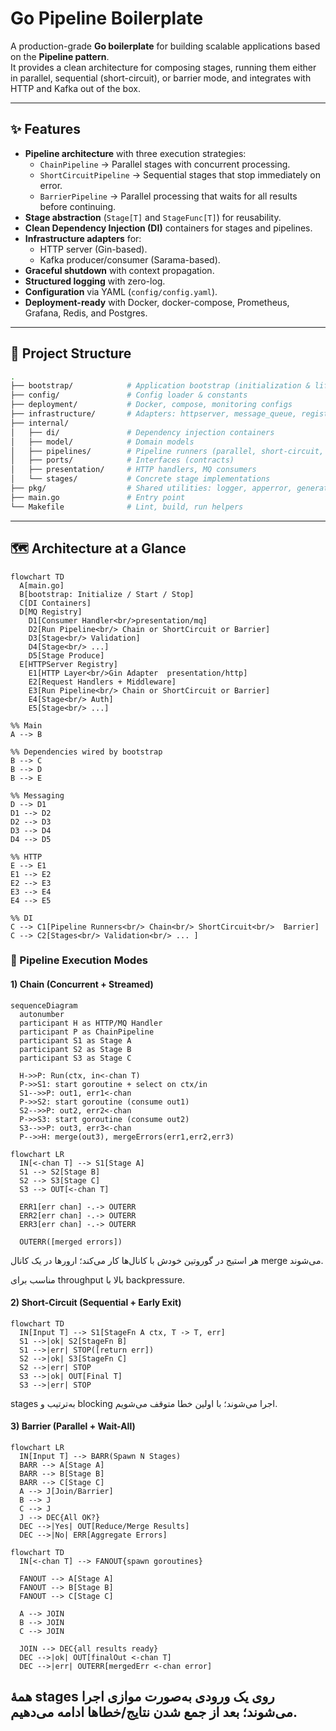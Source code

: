 # Go Pipeline Boilerplate

A production-grade **Go boilerplate** for building scalable applications based on the **Pipeline pattern**.  
It provides a clean architecture for composing stages, running them either in parallel, sequential (short-circuit), or barrier mode, and integrates with HTTP and Kafka out of the box.

---

## ✨ Features
- **Pipeline architecture** with three execution strategies:
    - `ChainPipeline` → Parallel stages with concurrent processing.
    - `ShortCircuitPipeline` → Sequential stages that stop immediately on error.
    - `BarrierPipeline` → Parallel processing that waits for all results before continuing.
- **Stage abstraction** (`Stage[T]` and `StageFunc[T]`) for reusability.
- **Clean Dependency Injection (DI)** containers for stages and pipelines.
- **Infrastructure adapters** for:
    - HTTP server (Gin-based).
    - Kafka producer/consumer (Sarama-based).
- **Graceful shutdown** with context propagation.
- **Structured logging** with zero-log.
- **Configuration** via YAML (`config/config.yaml`).
- **Deployment-ready** with Docker, docker-compose, Prometheus, Grafana, Redis, and Postgres.

---

## 📂 Project Structure

```bash
.
├── bootstrap/            # Application bootstrap (initialization & lifecycle)
├── config/               # Config loader & constants
├── deployment/           # Docker, compose, monitoring configs
├── infrastructure/       # Adapters: httpserver, message_queue, registry
├── internal/
│   ├── di/               # Dependency injection containers
│   ├── model/            # Domain models
│   ├── pipelines/        # Pipeline runners (parallel, short-circuit, barrier)
│   ├── ports/            # Interfaces (contracts)
│   ├── presentation/     # HTTP handlers, MQ consumers
│   └── stages/           # Concrete stage implementations
├── pkg/                  # Shared utilities: logger, apperror, generator
├── main.go               # Entry point
└── Makefile              # Lint, build, run helpers
```
---

## 🗺️ Architecture at a Glance
````mermaid
flowchart TD
  A[main.go]
  B[bootstrap: Initialize / Start / Stop]
  C[DI Containers]
  D[MQ Registry]
    D1[Consumer Handler<br/>presentation/mq]
    D2[Run Pipeline<br/> Chain or ShortCircuit or Barrier]
    D3[Stage<br/> Validation]
    D4[Stage<br/> ...]
    D5[Stage Produce]
  E[HTTPServer Registry]
    E1[HTTP Layer<br/>Gin Adapter  presentation/http]
    E2[Request Handlers + Middleware]
    E3[Run Pipeline<br/> Chain or ShortCircuit or Barrier]
    E4[Stage<br/> Auth]
    E5[Stage<br/> ...]

%% Main
A --> B

%% Dependencies wired by bootstrap
B --> C
B --> D
B --> E

%% Messaging
D --> D1
D1 --> D2
D2 --> D3
D3 --> D4
D4 --> D5

%% HTTP
E --> E1
E1 --> E2
E2 --> E3
E3 --> E4
E4 --> E5

%% DI
C --> C1[Pipeline Runners<br/> Chain<br/> ShortCircuit<br/>  Barrier]
C --> C2[Stages<br/> Validation<br/> ... ]

````
### 🧪 Pipeline Execution Modes
#### 1) Chain (Concurrent + Streamed)
````mermaid
sequenceDiagram
  autonumber
  participant H as HTTP/MQ Handler
  participant P as ChainPipeline
  participant S1 as Stage A
  participant S2 as Stage B
  participant S3 as Stage C

  H->>P: Run(ctx, in<-chan T)
  P->>S1: start goroutine + select on ctx/in
  S1-->>P: out1, err1<-chan
  P->>S2: start goroutine (consume out1)
  S2-->>P: out2, err2<-chan
  P->>S3: start goroutine (consume out2)
  S3-->>P: out3, err3<-chan
  P-->>H: merge(out3), mergeErrors(err1,err2,err3)

````
````mermaid
flowchart LR
  IN[<-chan T] --> S1[Stage A]
  S1 --> S2[Stage B]
  S2 --> S3[Stage C]
  S3 --> OUT[<-chan T]

  ERR1[err chan] -.-> OUTERR
  ERR2[err chan] -.-> OUTERR
  ERR3[err chan] -.-> OUTERR

  OUTERR([merged errors])

````
هر استیج در گوروتین خودش با کانال‌ها کار می‌کند؛ ارورها در یک کانال merge می‌شوند.

مناسب برای throughput بالا با backpressure.

#### 2) Short-Circuit (Sequential + Early Exit)
````mermaid
flowchart TD
  IN[Input T] --> S1[StageFn A ctx, T -> T, err]
  S1 -->|ok| S2[StageFn B]
  S1 -->|err| STOP([return err])
  S2 -->|ok| S3[StageFn C]
  S2 -->|err| STOP
  S3 -->|ok| OUT[Final T]
  S3 -->|err| STOP
````
stages به‌ترتیب و blocking اجرا می‌شوند؛ با اولین خطا متوقف می‌شویم.

#### 3) Barrier (Parallel + Wait-All)
````mermaid
flowchart LR
  IN[Input T] --> BARR(Spawn N Stages)
  BARR --> A[Stage A]
  BARR --> B[Stage B]
  BARR --> C[Stage C]
  A --> J[Join/Barrier]
  B --> J
  C --> J
  J --> DEC{All OK?}
  DEC -->|Yes| OUT[Reduce/Merge Results]
  DEC -->|No| ERR[Aggregate Errors]

````
````mermaid
flowchart TD
  IN[<-chan T] --> FANOUT{spawn goroutines}

  FANOUT --> A[Stage A]
  FANOUT --> B[Stage B]
  FANOUT --> C[Stage C]

  A --> JOIN
  B --> JOIN
  C --> JOIN

  JOIN --> DEC{all results ready}
  DEC -->|ok| OUT[finalOut <-chan T]
  DEC -->|err| OUTERR[mergedErr <-chan error]

````
همهٔ stages روی یک ورودی به‌صورت موازی اجرا می‌شوند؛ بعد از جمع شدن نتایج/خطاها ادامه می‌دهیم.
---